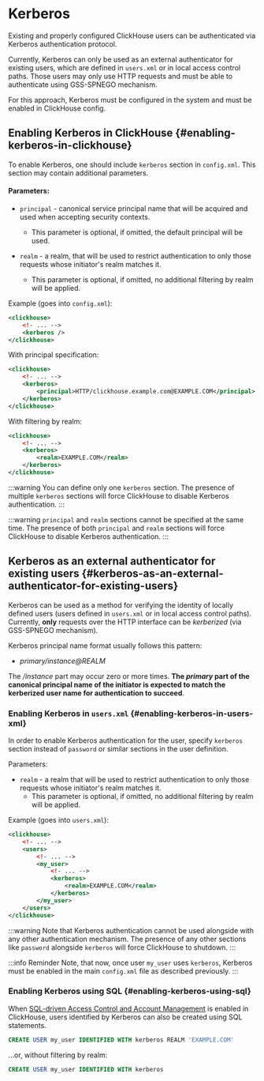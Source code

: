 # Kerberos

Existing and properly configured ClickHouse users can be authenticated via Kerberos authentication protocol.

Currently, Kerberos can only be used as an external authenticator for existing users, which are defined in `users.xml` or in local access control paths. Those users may only use HTTP requests and must be able to authenticate using GSS-SPNEGO mechanism.

For this approach, Kerberos must be configured in the system and must be enabled in ClickHouse config.


## Enabling Kerberos in ClickHouse {#enabling-kerberos-in-clickhouse}

To enable Kerberos, one should include `kerberos` section in `config.xml`. This section may contain additional parameters.

#### Parameters:

- `principal` - canonical service principal name that will be acquired and used when accepting security contexts.
    - This parameter is optional, if omitted, the default principal will be used.


- `realm` - a realm, that will be used to restrict authentication to only those requests whose initiator's realm matches it.
    - This parameter is optional, if omitted, no additional filtering by realm will be applied.

Example (goes into `config.xml`):

```xml
<clickhouse>
    <!- ... -->
    <kerberos />
</clickhouse>
```

With principal specification:

```xml
<clickhouse>
    <!- ... -->
    <kerberos>
        <principal>HTTP/clickhouse.example.com@EXAMPLE.COM</principal>
    </kerberos>
</clickhouse>
```

With filtering by realm:

```xml
<clickhouse>
    <!- ... -->
    <kerberos>
        <realm>EXAMPLE.COM</realm>
    </kerberos>
</clickhouse>
```

:::warning
You can define only one `kerberos` section. The presence of multiple `kerberos` sections will force ClickHouse to disable Kerberos authentication.
:::

:::warning
`principal` and `realm` sections cannot be specified at the same time. The presence of both `principal` and `realm` sections will force ClickHouse to disable Kerberos authentication.
:::

## Kerberos as an external authenticator for existing users {#kerberos-as-an-external-authenticator-for-existing-users}

Kerberos can be used as a method for verifying the identity of locally defined users (users defined in `users.xml` or in local access control paths). Currently, **only** requests over the HTTP interface can be *kerberized* (via GSS-SPNEGO mechanism).

Kerberos principal name format usually follows this pattern:

- *primary/instance@REALM*

The */instance* part may occur zero or more times. **The *primary* part of the canonical principal name of the initiator is expected to match the kerberized user name for authentication to succeed**.

### Enabling Kerberos in `users.xml` {#enabling-kerberos-in-users-xml}

In order to enable Kerberos authentication for the user, specify `kerberos` section instead of `password` or similar sections in the user definition.

Parameters:

- `realm` - a realm that will be used to restrict authentication to only those requests whose initiator's realm matches it.
    - This parameter is optional, if omitted, no additional filtering by realm will be applied.

Example (goes into `users.xml`):

```xml
<clickhouse>
    <!- ... -->
    <users>
        <!- ... -->
        <my_user>
            <!- ... -->
            <kerberos>
                <realm>EXAMPLE.COM</realm>
            </kerberos>
        </my_user>
    </users>
</clickhouse>
```

:::warning
Note that Kerberos authentication cannot be used alongside with any other authentication mechanism. The presence of any other sections like `password` alongside `kerberos` will force ClickHouse to shutdown.
:::

:::info Reminder
Note, that now, once user `my_user` uses `kerberos`, Kerberos must be enabled in the main `config.xml` file as described previously.
:::

### Enabling Kerberos using SQL {#enabling-kerberos-using-sql}

When [SQL-driven Access Control and Account Management](../access-rights.md#access-control) is enabled in ClickHouse, users identified by Kerberos can also be created using SQL statements.

```sql
CREATE USER my_user IDENTIFIED WITH kerberos REALM 'EXAMPLE.COM'
```

...or, without filtering by realm:

```sql
CREATE USER my_user IDENTIFIED WITH kerberos
```
